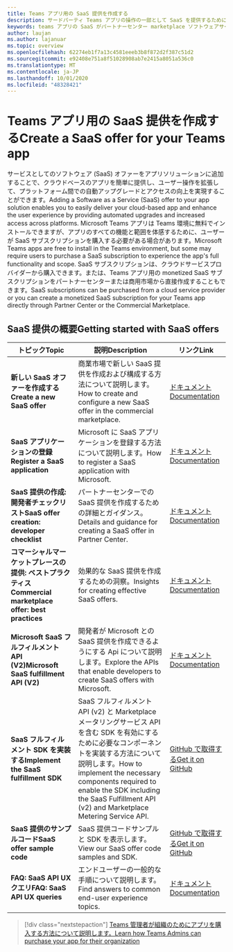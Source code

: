 ```yaml
---
title: Teams アプリ用の SaaS 提供を作成する
description: サードパーティ Teams アプリの操作の一部として SaaS を提供するために必要な手順について説明します。
keywords: teams アプリの SaaS がパートナーセンター marketplace ソフトウェアサービスを提供する
author: laujan
ms.author: lajanuar
ms.topic: overview
ms.openlocfilehash: 62274eb1f7a13c4581eeeb3b8f872d2f387c51d2
ms.sourcegitcommit: e92408e751a8f51028908ab7e2415a8051a536c0
ms.translationtype: MT
ms.contentlocale: ja-JP
ms.lasthandoff: 10/01/2020
ms.locfileid: "48328421"
---
```

# <a name="create-a-saas-offer-for-your-teams-app"></a><span data-ttu-id="d7e61-104">Teams アプリ用の SaaS 提供を作成する</span><span class="sxs-lookup"><span data-stu-id="d7e61-104">Create a SaaS offer for your Teams app</span></span>

<span data-ttu-id="d7e61-105">サービスとしてのソフトウェア (SaaS) オファーをアプリソリューションに追加することで、クラウドベースのアプリを簡単に提供し、ユーザー操作を拡張して、プラットフォーム間での自動アップグレードとアクセスの向上を実現することができます。</span><span class="sxs-lookup"><span data-stu-id="d7e61-105">Adding a Software as a Service (SaaS) offer to your app solution enables you to easily deliver your cloud-based app and enhance the user experience by providing automated upgrades and increased access across platforms.</span></span> <span data-ttu-id="d7e61-106">Microsoft Teams アプリは Teams 環境に無料でインストールできますが、アプリのすべての機能と範囲を体感するために、ユーザーが SaaS サブスクリプションを購入する必要がある場合があります。</span><span class="sxs-lookup"><span data-stu-id="d7e61-106">Microsoft Teams apps are free to install in the Teams environment, but some may require users to purchase a SaaS subscription to experience the app's full functionality and scope.</span></span> <span data-ttu-id="d7e61-107">SaaS サブスクリプションは、クラウドサービスプロバイダーから購入できます。または、Teams アプリ用の monetized SaaS サブスクリプションをパートナーセンターまたは商用市場から直接作成することもできます。</span><span class="sxs-lookup"><span data-stu-id="d7e61-107">SaaS subscriptions can be purchased from a cloud service provider or you can create a monetized SaaS subscription for your Teams app directly through Partner Center or the Commercial Marketplace.</span></span>

## <a name="getting-started-with-saas-offers"></a><span data-ttu-id="d7e61-108">SaaS 提供の概要</span><span class="sxs-lookup"><span data-stu-id="d7e61-108">Getting started with SaaS offers</span></span>

| <span data-ttu-id="d7e61-109">トピック</span><span class="sxs-lookup"><span data-stu-id="d7e61-109">Topic</span></span> | <span data-ttu-id="d7e61-110">説明</span><span class="sxs-lookup"><span data-stu-id="d7e61-110">Description</span></span>| <span data-ttu-id="d7e61-111">リンク</span><span class="sxs-lookup"><span data-stu-id="d7e61-111">Link</span></span> |
|------|-------------|------|
|<span data-ttu-id="d7e61-112">**新しい SaaS オファーを作成する**</span><span class="sxs-lookup"><span data-stu-id="d7e61-112">**Create a new SaaS offer**</span></span>|<span data-ttu-id="d7e61-113">商業市場で新しい SaaS 提供を作成および構成する方法について説明します。</span><span class="sxs-lookup"><span data-stu-id="d7e61-113">How to create and configure a new SaaS offer in the commercial marketplace.</span></span>| [<span data-ttu-id="d7e61-114">ドキュメント</span><span class="sxs-lookup"><span data-stu-id="d7e61-114">Documentation</span></span>](/azure/marketplace/partner-center-portal/create-new-saas-offer)|
|<span data-ttu-id="d7e61-115">**SaaS アプリケーションの登録**</span><span class="sxs-lookup"><span data-stu-id="d7e61-115">**Register a SaaS application**</span></span> | <span data-ttu-id="d7e61-116">Microsoft に SaaS アプリケーションを登録する方法について説明します。</span><span class="sxs-lookup"><span data-stu-id="d7e61-116">How to register a SaaS application with Microsoft.</span></span>| [<span data-ttu-id="d7e61-117">ドキュメント</span><span class="sxs-lookup"><span data-stu-id="d7e61-117">Documentation</span></span>](/azure/marketplace/partner-center-portal/pc-saas-registration)|
|<span data-ttu-id="d7e61-118">**SaaS 提供の作成: 開発者チェックリスト**</span><span class="sxs-lookup"><span data-stu-id="d7e61-118">**SaaS offer creation:  developer checklist**</span></span>| <span data-ttu-id="d7e61-119">パートナーセンターでの SaaS 提供を作成するための詳細とガイダンス。</span><span class="sxs-lookup"><span data-stu-id="d7e61-119">Details and guidance for creating a SaaS offer in Partner Center.</span></span>| [<span data-ttu-id="d7e61-120">ドキュメント</span><span class="sxs-lookup"><span data-stu-id="d7e61-120">Documentation</span></span>](/azure/marketplace/partner-center-portal/offer-creation-checklist)|
|<span data-ttu-id="d7e61-121">**コマーシャルマーケットプレースの提供: ベストプラクティス**</span><span class="sxs-lookup"><span data-stu-id="d7e61-121">**Commercial marketplace offer:  best practices**</span></span> |<span data-ttu-id="d7e61-122">効果的な SaaS 提供を作成するための洞察。</span><span class="sxs-lookup"><span data-stu-id="d7e61-122">Insights for creating effective SaaS offers.</span></span>|[<span data-ttu-id="d7e61-123">ドキュメント</span><span class="sxs-lookup"><span data-stu-id="d7e61-123">Documentation</span></span>](/azure/marketplace/gtm-offer-listing-best-practices)|
|<span data-ttu-id="d7e61-124">**Microsoft SaaS フルフィルメント API (V2)**</span><span class="sxs-lookup"><span data-stu-id="d7e61-124">**Microsoft SaaS fulfillment API (V2)**</span></span> | <span data-ttu-id="d7e61-125">開発者が Microsoft との SaaS 提供を作成できるようにする Api について説明します。</span><span class="sxs-lookup"><span data-stu-id="d7e61-125">Explore the APIs that enable developers to create SaaS offers with Microsoft.</span></span>| [<span data-ttu-id="d7e61-126">ドキュメント</span><span class="sxs-lookup"><span data-stu-id="d7e61-126">Documentation</span></span>](/azure/marketplace/partner-center-portal/pc-saas-fulfillment-api-v2) |
|<span data-ttu-id="d7e61-127">**SaaS フルフィルメント SDK を実装する**</span><span class="sxs-lookup"><span data-stu-id="d7e61-127">**Implement the SaaS fulfillment SDK**</span></span>| <span data-ttu-id="d7e61-128">SaaS フルフィルメント API (v2) と Marketplace メータリングサービス API を含む SDK を有効にするために必要なコンポーネントを実装する方法について説明します。</span><span class="sxs-lookup"><span data-stu-id="d7e61-128">How to implement the necessary components required to enable the SDK including the SaaS Fulfillment API (v2) and Marketplace Metering Service API.</span></span>| [<span data-ttu-id="d7e61-129">GitHub で取得する</span><span class="sxs-lookup"><span data-stu-id="d7e61-129">Get it on GitHub</span></span>](https://github.com/Azure/Microsoft-commercial-marketplace-transactable-SaaS-offer-SDK/blob/master/docs/Installation-Instructions.md) |
|<span data-ttu-id="d7e61-130">**SaaS 提供のサンプルコード**</span><span class="sxs-lookup"><span data-stu-id="d7e61-130">**SaaS offer sample code**</span></span>| <span data-ttu-id="d7e61-131">SaaS 提供コードサンプルと SDK を表示します。</span><span class="sxs-lookup"><span data-stu-id="d7e61-131">View our SaaS offer code samples and SDK.</span></span>| [<span data-ttu-id="d7e61-132">GitHub で取得する</span><span class="sxs-lookup"><span data-stu-id="d7e61-132">Get it on GitHub</span></span>](https://github.com/Azure/Microsoft-commercial-marketplace-transactable-SaaS-offer-SDK)|
| <span data-ttu-id="d7e61-133">**FAQ: SaaS API UX クエリ**</span><span class="sxs-lookup"><span data-stu-id="d7e61-133">**FAQ: SaaS API UX queries**</span></span> | <span data-ttu-id="d7e61-134">エンドユーザーの一般的な手順について説明します。</span><span class="sxs-lookup"><span data-stu-id="d7e61-134">Find answers to common end-user experience topics.</span></span>| [<span data-ttu-id="d7e61-135">ドキュメント</span><span class="sxs-lookup"><span data-stu-id="d7e61-135">Documentation</span></span>](/azure/marketplace/partner-center-portal/saas-fulfillment-apis-faq) |

> [!div class="nextstepaction"]
> [<span data-ttu-id="d7e61-136">Teams 管理者が組織のためにアプリを購入する方法について説明します。</span><span class="sxs-lookup"><span data-stu-id="d7e61-136">Learn how Teams Admins can purchase your app for their organization</span></span>](/MicrosoftTeams/purchase-third-party-apps)
